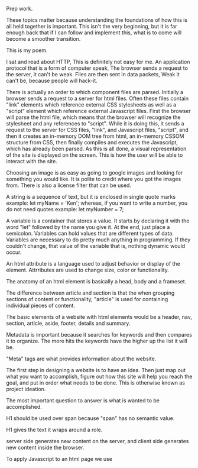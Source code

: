 Prep work.

These topics matter because understanding the foundations of how this is all held together is important. This isn't the very beginning, but it is far enough back that if I can follow and implement this, what is to come will become a smoother transition. 


This is my poem.

I sat and read about HTTP,
This is definitely not easy for me.
An application protocol that is a form of computer speak,
The browser sends a request to the server, it can't be weak.
Files are then sent in data packets,
Weak it can't be, because people will hack-it.


There is actually an order to which component files are parsed. Initially a browser sends a request to a server for html files. Often these files contain "link" elements which reference external CSS stylesheets as well as a "script" element which reference external Javascript files. First the browser will parse the html file, which means that the browser will recognize the stylesheet and any references to "script". While it is doing this, it sends a request to the server for CSS files, "link", and Javascript files, "script", and then it creates an in-memory DOM tree from html, an in-memory CSSOM structure from CSS, then finally compiles and executes the Javascript, which has already been parsed. As this is all done, a visual representation of the site is displayed on the screen. This is how the user will be able to interact with the site.

Choosing an image is as easy as going to google images and looking for something you would like. It is polite to credit where you got the images from. There is also a license filter that can be used.

A string is a sequence of text, but it is enclosed in single quote marks
  example: let myName = 'Ken';
whereas, if you want to write a number, you do not need quotes
  example: let myNumber = 7;
  
A variable is a container that stores a value. It starts by declaring it with the word "let" followed by the name you give it. At the end, just place a semicolon. Variables can hold values that are different types of data. Variables are necessary to do pretty much anything in programming. If they couldn't change, that value of the variable that is, nothing dynamic would occur.



An html attribute is a language used to adjust behavior or display of the element. Attrributes are used to change size, color or functionality.

The anatomy of an html element is basically a head, body and a frameset.

The difference between article and section is that the when grouping sections of content or functionality, "article" is used for containing individual pieces of content.

The basic elements of a website with html elements would be a header, nav, section, article, aside, footer, details and summary.

Metadata is important because it searches for keywords and then compares it to organize. The more hits the keywords have the higher up the list it will be.

"Meta" tags are what provides information about the website.



The first step in designing a website is to have an idea. Then just map out what you want to accomplish, figure out how this site will help you reach the goal, and put in order what needs to be done. This is otherwise known as project ideation.

The most important question to answer is what is wanted to be accomplished.



H1 should be used over span because "span" has no semantic value.

H1 gives the text it wraps around a role.



server side generates new content on the server, and client side generates new content inside the browser.

To apply Javascript to an html page we use <script>.

  
  

##Things I would like to learn more about
  All of this!! I need to put in time doing this over and over and making errors and learning.








[Back To Home](../README.md)

